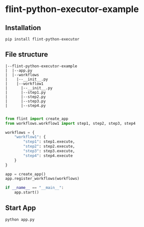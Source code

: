 # flint-python-executor-example

## Installation
```shell script
pip install flint-python-executor
```

## File structure

```
|--flint-python-executor-example 
|  |--app.py
|  |--workflows
|    |--__init__.py
|    |--workflow1
|      |--__init__.py
|      |--step1.py
|      |--step2.py
|      |--step3.py
|      |--step4.py

```

```python

from flint import create_app
from workflows.workflow1 import step1, step2, step3, step4

workflows = {
    "workflow1": {
        "step1": step1.execute,
        "step2": step2.execute,
        "step3": step3.execute,
        "step4": step4.execute
    }
}

app = create_app()
app.register_workflows(workflows)

if __name__ == "__main__":
    app.start()

```

## Start App
```shell script
python app.py
```
